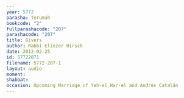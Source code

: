 ```yaml
---
year: 5772
parasha: Terumah
bookcode: "2"
fullparashacode: "207"
parashacode: "207"
title: Givers
author: Rabbi Eliezer Hirsch
date: 2012-02-25
id: 57722071
filename: 5772-207-1
layout: audio
moment: 
shabbat: 
occasion: Upcoming Marriage of Yah-el Har-el and Andrés Catalán
---
```

